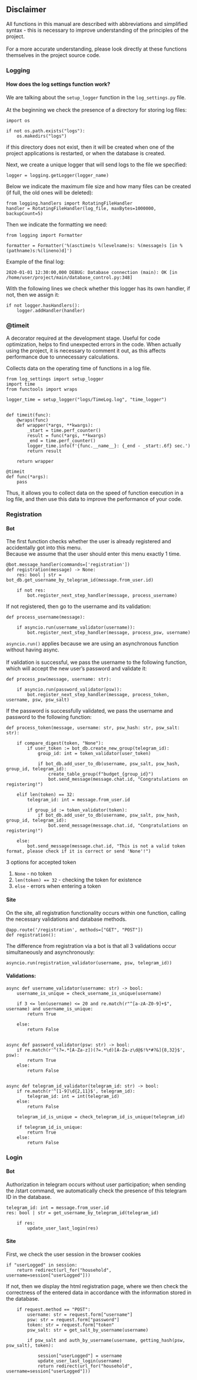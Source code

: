 ## **Disclaimer**
All functions in this manual are described with abbreviations and simplified syntax - this is necessary to improve understanding of the principles of the project.</br></br>
For a more accurate understanding, please look directly at these functions themselves in the project source code.

### Logging

#### How does the log settings function work?

We are talking about the ```setup_logger``` function in the ```log_settings.py``` file.</br></br>
At the beginning we check the presence of a directory for storing log files:
```python3
import os

if not os.path.exists("logs"):
    os.makedirs("logs")
```
if this directory does not exist, then it will be created when one of the project applications is restarted, or when the database is created.

Next, we create a unique logger that will send logs to the file we specified:
```python3
logger = logging.getLogger(logger_name)
```

Below we indicate the maximum file size and how many files can be created (if full, the old ones will be deleted):
```python3
from logging.handlers import RotatingFileHandler
handler = RotatingFileHandler(log_file, maxBytes=1000000, backupCount=5)
```

Then we indicate the formatting we need:
```python3
from logging import Formatter

formatter = Formatter('%(asctime)s %(levelname)s: %(message)s [in %(pathname)s:%(lineno)d]')
```
Example of the final log:
```log
2020-01-01 12:30:00,000 DEBUG: Database connection (main): OK [in /home/user/project/main/database_control.py:348]
```

With the following lines we check whether this logger has its own handler, if not, then we assign it:
```python3
if not logger.hasHandlers():
    logger.addHandler(handler)
```

### @timeit
A decorator required at the development stage. Useful for code optimization, helps to find unexpected errors in the code. When actually using the project, it is necessary to comment it out, as this affects performance due to unnecessary calculations.

Collects data on the operating time of functions in a log file.
```python3
from log_settings import setup_logger
import time
from functools import wraps

logger_time = setup_logger("logs/TimeLog.log", "time_logger")


def timeit(func):
    @wraps(func)
    def wrapper(*args, **kwargs):
        _start = time.perf_counter()
        result = func(*args, **kwargs)
        _end = time.perf_counter()
        logger_time.info(f'{func.__name__}: {_end - _start:.6f} sec.')
        return result

    return wrapper

@timeit
def func(*args):
    pass
```
Thus, it allows you to collect data on the speed of function execution in a log file, and then use this data to improve the performance of your code.

### Registration
#### Bot
The first function checks whether the user is already registered and accidentally got into this menu.</br>
Because we assume that the user should enter this menu exactly 1 time.
```python3
@bot.message_handler(commands=['registration'])
def registration(message) -> None:
    res: bool | str = bot_db.get_username_by_telegram_id(message.from_user.id)
    
    if not res:
        bot.register_next_step_handler(message, process_username)
```
If not registered, then go to the username and its validation:
```python3
def process_username(message):

    if asyncio.run(username_validator(username)):
        bot.register_next_step_handler(message, process_psw, username)
```
```asyncio.run()``` applies because we are using an asynchronous function without having async.</br></br>
If validation is successful, we pass the username to the following function, which will accept the new user’s password and validate it:
```python3
def process_psw(message, username: str):

    if asyncio.run(password_validator(psw)):
        bot.register_next_step_handler(message, process_token, username, psw, psw_salt)
```
If the password is successfully validated, we pass the username and password to the following function:
```python3
def process_token(message, username: str, psw_hash: str, psw_salt: str):

    if compare_digest(token, "None"):
        if user_token := bot_db.create_new_group(telegram_id):
            group_id: int = token_validator(user_token)

            if bot_db.add_user_to_db(username, psw_salt, psw_hash, group_id, telegram_id):
                create_table_group(f"budget_{group_id}")
                bot.send_message(message.chat.id, "Congratulations on registering!")

    elif len(token) == 32:
        telegram_id: int = message.from_user.id

        if group_id := token_validator(token):
            if bot_db.add_user_to_db(username, psw_salt, psw_hash, group_id, telegram_id):
                bot.send_message(message.chat.id, "Congratulations on registering!")

    else:
        bot.send_message(message.chat.id, "This is not a valid token format, please check if it is correct or send 'None'!")

```
3 options for accepted token
1. ```None``` - no token
2. ```len(token) == 32``` - checking the token for existence
3. ```else``` - errors when entering a token

#### Site
On the site, all registration functionality occurs within one function, calling the necessary validations and database methods.
```python3
@app.route('/registration', methods=["GET", "POST"])
def registration():
```
The difference from registration via a bot is that all 3 validations occur simultaneously and asynchronously:
```python3
asyncio.run(registration_validator(username, psw, telegram_id))
```
#### Validations:
```python3
async def username_validator(username: str) -> bool:
    username_is_unique = check_username_is_unique(username)

    if 3 <= len(username) <= 20 and re.match(r"^[a-zA-Z0-9]+$", username) and username_is_unique:
        return True

    else:
        return False


async def password_validator(psw: str) -> bool:
    if re.match(r'^(?=.*[A-Za-z])(?=.*\d)[A-Za-z\d@$!%*#?&]{8,32}$', psw):
        return True
    else:
        return False


async def telegram_id_validator(telegram_id: str) -> bool:
    if re.match(r'^[1-9]\d{2,11}$', telegram_id):
        telegram_id: int = int(telegram_id)
    else:
        return False

    telegram_id_is_unique = check_telegram_id_is_unique(telegram_id)

    if telegram_id_is_unique:
        return True
    else:
        return False
```

### Login
#### Bot
Authorization in telegram occurs without user participation; when sending the /start command, we automatically check the presence of this telegram ID in the database.
```python3
telegram_id: int = message.from_user.id
res: bool | str = get_username_by_telegram_id(telegram_id)

    if res:
        update_user_last_login(res)
```
#### Site
First, we check the user session in the browser cookies
```python3
if "userLogged" in session:
    return redirect(url_for("household", username=session["userLogged"]))
```
If not, then we display the html registration page, where we then check the correctness of the entered data in accordance with the information stored in the database.
```python3
    if request.method == "POST":
        username: str = request.form["username"]
        psw: str = request.form["password"]
        token: str = request.form["token"
        psw_salt: str = get_salt_by_username(username)

        if psw_salt and auth_by_username(username, getting_hash(psw, psw_salt), token):

            session["userLogged"] = username
            update_user_last_login(username)
            return redirect(url_for("household", username=session["userLogged"]))
```